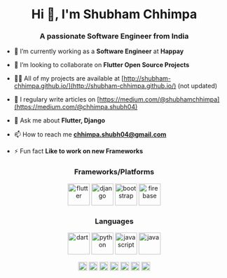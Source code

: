 <h1 align="center">Hi 👋, I'm Shubham Chhimpa </h1>
<h3 align="center">A passionate Software Engineer from India</h3>

- 🔭 I’m currently working as a **Software Engineer** at **Happay**

- 👯 I’m looking to collaborate on **Flutter Open Source Projects**

- 👨‍💻 All of my projects are available at [http://shubham-chhimpa.github.io/](http://shubham-chhimpa.github.io/) (not updated)

- 📝 I regulary write articles on [https://medium.com/@shubhamchhimpa](https://medium.com/@chhimpa.shubh04)

- 💬 Ask me about **Flutter, Django**

- 📫 How to reach me **chhimpa.shubh04@gmail.com**

- ⚡ Fun fact **Like to work on new Frameworks**

<h3 align="center">Frameworks/Platforms</h3>
<p align="center">

<img src="https://github.com/shubham-chhimpa/shubham-chhimpa/blob/master/images/flutter.svg" alt="flutter" width="50" height="50"/>

<img src="https://github.com/shubham-chhimpa/shubham-chhimpa/blob/master/images/django.svg" alt="django" width="50" height="50"/> 

<img src="https://github.com/shubham-chhimpa/shubham-chhimpa/blob/master/images/bootstrap.svg" alt="bootstrap" width="50" height="50"/>

<img src="https://github.com/shubham-chhimpa/shubham-chhimpa/blob/master/images/firebase.svg" alt="firebase" width="50" height="50"/>


</p>
<h3 align="center">Languages</h3>
<p align="center">

<img src="https://github.com/shubham-chhimpa/shubham-chhimpa/blob/master/images/dart.svg" alt="dart" width="50" height="50"/>

<img src="https://github.com/shubham-chhimpa/shubham-chhimpa/blob/master/images/python.svg" alt="python" width="50" height="50"/>

<img src="https://github.com/shubham-chhimpa/shubham-chhimpa/blob/master/images/javascript.svg" alt="javascript" width="50" height="50"/>

<img src="https://github.com/shubham-chhimpa/shubham-chhimpa/blob/master/images/java.svg" alt="java" width="50" height="50"/> 

</p>


<p align="center">
<a href="https://codepen.io/shubhamchhimpa" target="blank"><img align="center" src="https://cdn.jsdelivr.net/npm/simple-icons@3.0.1/icons/codepen.svg" alt="shubham chhimpa" height="20" width="20" /></a>
<a href="https://dev.to/shubhamchhimpa" target="blank"><img align="center" src="https://cdn.jsdelivr.net/npm/simple-icons@3.0.1/icons/dev-dot-to.svg" alt="shubham chhimpa" height="20" width="20" /></a>
<a href="https://twitter.com/shubham_chhimpa" target="blank"><img align="center" src="https://cdn.jsdelivr.net/npm/simple-icons@3.0.1/icons/twitter.svg" alt="shubham chhimpa" height="20" width="20" /></a>
<a href="https://linkedin.com/in/shubham-chhimpa" target="blank"><img align="center" src="https://cdn.jsdelivr.net/npm/simple-icons@3.0.1/icons/linkedin.svg" alt="shubham-chhimpa" height="20" width="20" /></a>
<a href="https://stackoverflow.com/shubham-chhimpa" target="blank"><img align="center" src="https://cdn.jsdelivr.net/npm/simple-icons@3.0.1/icons/stackoverflow.svg" alt="shubham-chhimpa" height="20" width="20" /></a>
<a href="https://fb.com/shubham.chhimpa.3" target="blank"><img align="center" src="https://cdn.jsdelivr.net/npm/simple-icons@3.0.1/icons/facebook.svg" alt="shubham.chhimpa.3" height="20" width="20" /></a>
<a href="https://instagram.com/shubham.code" target="blank"><img align="center" src="https://cdn.jsdelivr.net/npm/simple-icons@3.0.1/icons/instagram.svg" alt="shubham.code" height="20" width="20" /></a>
</p>
